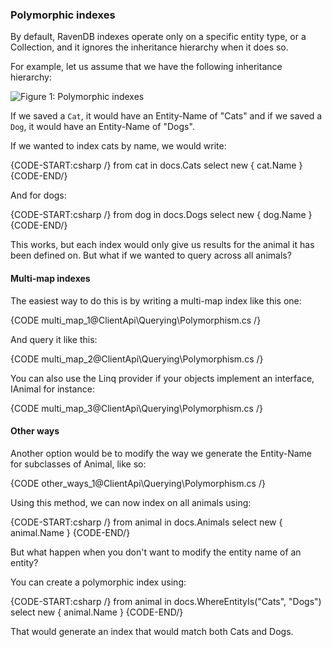 ### Polymorphic indexes

By default, RavenDB indexes operate only on a specific entity type, or a Collection, and it ignores the inheritance hierarchy when it does so.

For example, let us assume that we have the following inheritance hierarchy:

![Figure 1: Polymorphic indexes](images/polymorphic_indexes_faq.png)

If we saved a `Cat`, it would have an Entity-Name of "Cats" and if we saved a `Dog`, it would have an Entity-Name of "Dogs".

If we wanted to index cats by name, we would write:

{CODE-START:csharp /}
    from cat in docs.Cats
    select new { cat.Name }
{CODE-END/}

And for dogs:

{CODE-START:csharp /}
    from dog in docs.Dogs
    select new { dog.Name }
{CODE-END/}

This works, but each index would only give us results for the animal it has been defined on. But what if we wanted to query across all animals?

#### Multi-map indexes

The easiest way to do this is by writing a multi-map index like this one:

{CODE multi_map_1@ClientApi\Querying\Polymorphism.cs /}

And query it like this:

{CODE multi_map_2@ClientApi\Querying\Polymorphism.cs /}

You can also use the Linq provider if your objects implement an interface, IAnimal for instance:

{CODE multi_map_3@ClientApi\Querying\Polymorphism.cs /}

#### Other ways

Another option would be to modify the way we generate the Entity-Name for subclasses of Animal, like so:

{CODE other_ways_1@ClientApi\Querying\Polymorphism.cs /}

Using this method, we can now index on all animals using:

{CODE-START:csharp /}
    from animal in docs.Animals
    select new { animal.Name }
{CODE-END/}

But what happen when you don't want to modify the entity name of an entity?

You can create a polymorphic index using:

{CODE-START:csharp /}
     from animal in docs.WhereEntityIs("Cats", "Dogs")
     select new { animal.Name }
{CODE-END/}

That would generate an index that would match both Cats and Dogs.
